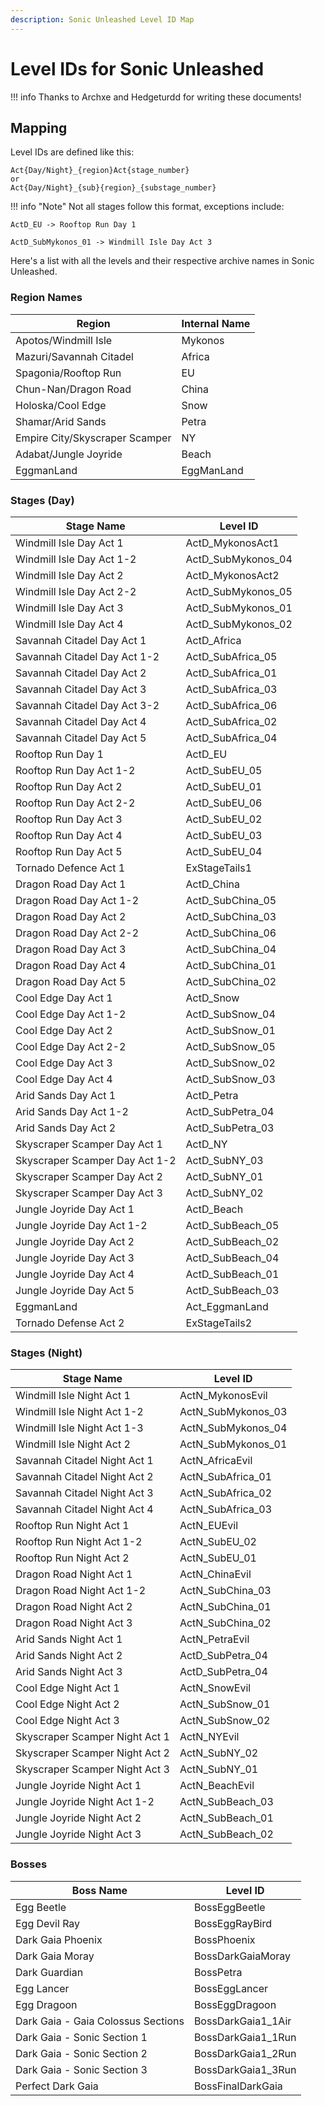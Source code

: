 ```yaml
---
description: Sonic Unleashed Level ID Map
---
```

# Level IDs for Sonic Unleashed

!!! info
    Thanks to Archxe and Hedgeturdd for writing these documents!

## Mapping
Level IDs are defined like this:
```
Act{Day/Night}_{region}Act{stage_number}
or
Act{Day/Night}_{sub}{region}_{substage_number}
```
!!! info "Note"
    Not all stages follow this format, exceptions include:

    ActD_EU -> Rooftop Run Day 1

    ActD_SubMykonos_01 -> Windmill Isle Day Act 3 

Here's a list with all the levels and their respective archive names in Sonic Unleashed.

### Region Names
| Region                         | Internal Name |
| ------------------------------ | ------------- |
| Apotos/Windmill Isle           | Mykonos       |
| Mazuri/Savannah Citadel        | Africa        |
| Spagonia/Rooftop Run           | EU            |
| Chun-Nan/Dragon Road           | China         |
| Holoska/Cool Edge              | Snow          |
| Shamar/Arid Sands              | Petra         |
| Empire City/Skyscraper Scamper | NY            |
| Adabat/Jungle Joyride          | Beach         |
| EggmanLand                     | EggManLand    |


### Stages (Day)
| Stage Name                     | Level ID           |
| ------------------------------ | ------------------ |
| Windmill Isle Day Act 1        | ActD_MykonosAct1   |
| Windmill Isle Day Act 1-2      | ActD_SubMykonos_04 |
| Windmill Isle Day Act 2        | ActD_MykonosAct2   |
| Windmill Isle Day Act 2-2      | ActD_SubMykonos_05 |
| Windmill Isle Day Act 3        | ActD_SubMykonos_01 |
| Windmill Isle Day Act 4        | ActD_SubMykonos_02 |
| Savannah Citadel Day Act 1     | ActD_Africa        |
| Savannah Citadel Day Act 1-2   | ActD_SubAfrica_05  |
| Savannah Citadel Day Act 2     | ActD_SubAfrica_01  |
| Savannah Citadel Day Act 3     | ActD_SubAfrica_03  |
| Savannah Citadel Day Act 3-2   | ActD_SubAfrica_06  |
| Savannah Citadel Day Act 4     | ActD_SubAfrica_02  |
| Savannah Citadel Day Act 5     | ActD_SubAfrica_04  |
| Rooftop Run Day 1              | ActD_EU            |
| Rooftop Run Day Act 1-2        | ActD_SubEU_05      |
| Rooftop Run Day Act 2          | ActD_SubEU_01      |
| Rooftop Run Day Act 2-2        | ActD_SubEU_06      |
| Rooftop Run Day Act 3          | ActD_SubEU_02      |
| Rooftop Run Day Act 4          | ActD_SubEU_03      |
| Rooftop Run Day Act 5          | ActD_SubEU_04      |
| Tornado Defence Act 1          | ExStageTails1      |
| Dragon Road Day Act 1          | ActD_China         |
| Dragon Road Day Act 1-2        | ActD_SubChina_05   |
| Dragon Road Day Act 2          | ActD_SubChina_03   |
| Dragon Road Day Act 2-2        | ActD_SubChina_06   |
| Dragon Road Day Act 3          | ActD_SubChina_04   |
| Dragon Road Day Act 4          | ActD_SubChina_01   |
| Dragon Road Day Act 5          | ActD_SubChina_02   |
| Cool Edge Day Act 1            | ActD_Snow          |
| Cool Edge Day Act 1-2          | ActD_SubSnow_04    |
| Cool Edge Day Act 2            | ActD_SubSnow_01    |
| Cool Edge Day Act 2-2          | ActD_SubSnow_05    |
| Cool Edge Day Act 3            | ActD_SubSnow_02    |
| Cool Edge Day Act 4            | ActD_SubSnow_03    |
| Arid Sands Day Act 1           | ActD_Petra         |
| Arid Sands Day Act 1-2         | ActD_SubPetra_04   |
| Arid Sands Day Act 2           | ActD_SubPetra_03   |
| Skyscraper Scamper Day Act 1   | ActD_NY            |
| Skyscraper Scamper Day Act 1-2 | ActD_SubNY_03      |
| Skyscraper Scamper Day Act 2   | ActD_SubNY_01      |
| Skyscraper Scamper Day Act 3   | ActD_SubNY_02      |
| Jungle Joyride Day Act 1       | ActD_Beach         |
| Jungle Joyride Day Act 1-2     | ActD_SubBeach_05   |
| Jungle Joyride Day Act 2       | ActD_SubBeach_02   |
| Jungle Joyride Day Act 3       | ActD_SubBeach_04   |
| Jungle Joyride Day Act 4       | ActD_SubBeach_01   |
| Jungle Joyride Day Act 5       | ActD_SubBeach_03   |
| EggmanLand                     | Act_EggmanLand     |
| Tornado Defense Act 2          | ExStageTails2      |

### Stages (Night)
| Stage Name                     | Level ID           |
| ------------------------------ | ------------------ |
| Windmill Isle Night Act 1      | ActN_MykonosEvil   |
| Windmill Isle Night Act 1-2    | ActN_SubMykonos_03 |
| Windmill Isle Night Act 1-3    | ActN_SubMykonos_04 |
| Windmill Isle Night Act 2      | ActN_SubMykonos_01 |
| Savannah Citadel Night Act 1   | ActN_AfricaEvil    |
| Savannah Citadel Night Act 2   | ActN_SubAfrica_01  |
| Savannah Citadel Night Act 3   | ActN_SubAfrica_02  |
| Savannah Citadel Night Act 4   | ActN_SubAfrica_03  |
| Rooftop Run Night Act 1        | ActN_EUEvil        |
| Rooftop Run Night Act 1-2      | ActN_SubEU_02      |
| Rooftop Run Night Act 2        | ActN_SubEU_01      |
| Dragon Road Night Act 1        | ActN_ChinaEvil     |
| Dragon Road Night Act 1-2      | ActN_SubChina_03   |
| Dragon Road Night Act 2        | ActN_SubChina_01   |
| Dragon Road Night Act 3        | ActN_SubChina_02   |
| Arid Sands Night Act 1         | ActN_PetraEvil     |
| Arid Sands Night Act 2         | ActD_SubPetra_04   |
| Arid Sands Night Act 3         | ActD_SubPetra_04   |
| Cool Edge Night Act 1          | ActN_SnowEvil      |
| Cool Edge Night Act 2          | ActN_SubSnow_01    |
| Cool Edge Night Act 3          | ActN_SubSnow_02    |
| Skyscraper Scamper Night Act 1 | ActN_NYEvil        |
| Skyscraper Scamper Night Act 2 | ActN_SubNY_02      |
| Skyscraper Scamper Night Act 3 | ActN_SubNY_01      |
| Jungle Joyride Night Act 1     | ActN_BeachEvil     |
| Jungle Joyride Night Act 1-2   | ActN_SubBeach_03   |
| Jungle Joyride Night Act 2     | ActN_SubBeach_01   |
| Jungle Joyride Night Act 3     | ActN_SubBeach_02   |

### Bosses
| Boss Name                          | Level ID           |
| ---------------------------------- | ------------------ |
| Egg Beetle                         | BossEggBeetle      |
| Egg Devil Ray                      | BossEggRayBird     |
| Dark Gaia Phoenix                  | BossPhoenix        |
| Dark Gaia Moray                    | BossDarkGaiaMoray  |
| Dark Guardian                      | BossPetra          |
| Egg Lancer                         | BossEggLancer      |
| Egg Dragoon                        | BossEggDragoon     |
| Dark Gaia - Gaia Colossus Sections | BossDarkGaia1_1Air |
| Dark Gaia - Sonic Section 1        | BossDarkGaia1_1Run |
| Dark Gaia - Sonic Section 2        | BossDarkGaia1_2Run |
| Dark Gaia - Sonic Section 3        | BossDarkGaia1_3Run |
| Perfect Dark Gaia                  | BossFinalDarkGaia  |
